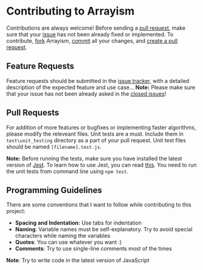 # Contributing to Arrayism
Contributions are always welcome! Before sending a [pull request](https://docs.github.com/en/github/collaborating-with-pull-requests/proposing-changes-to-your-work-with-pull-requests/about-pull-requests), make sure that your [issue](https://docs.github.com/en/issues/tracking-your-work-with-issues/about-issues) has not been already fixed or implemented. To contribute, [fork](https://docs.github.com/en/github/collaborating-with-pull-requests/working-with-forks/about-forks) Arrayism, [commit](https://docs.github.com/en/github/committing-changes-to-your-project/creating-and-editing-commits/about-commits) all your changes, and [create a pull request](https://docs.github.com/en/github/collaborating-with-pull-requests/proposing-changes-to-your-work-with-pull-requests/creating-a-pull-request).

## Feature Requests
Feature requests should be submitted in the [issue tracker](https://github.com/Atul-Kumar-Official/Arrayism/issues), with a detailed description of the expected feature and use case... **Note:** Please make sure that your issue has not been already asked in the [closed issues](https://github.com/Atul-Kumar-Official/Arrayism/issues?q=is%3Aissue+is%3Aclosed)!

## Pull Requests
For addition of more features or bugfixes or implementing faster algorithms, please modify the releveant files. Unit tests are a must. Include them in `test\unit_testing` directory as a part of your pull request. Unit test files should be named `[filename].test.js`.

**Note:** Before running the tests, make sure you have installed the latest version of [Jest](https://www.npmjs.com/package/jest). To learn how to use Jest, you can read [this](https://jestjs.io/docs/getting-started). You need to run the unit tests from command line using `npm test`.

## Programming Guidelines
There are some conventions that I want to follow while contributing to this project:
- **Spacing and Indentation:** Use tabs for indentation
- **Naming**: Variable names must be self-explanatory. Try to avoid special characters while naming the variables
- **Quotes**: You can use whatever you want :)
- **Comments**: Try to use single-line comments most of the times

**Note**: Try to write code in the latest version of JavaScript